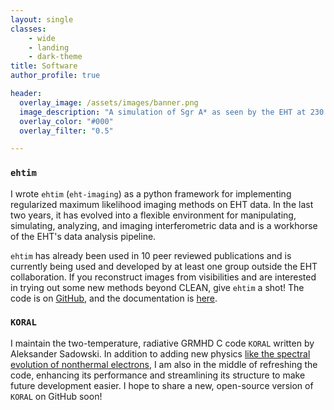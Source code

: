 ```yaml
---
layout: single
classes:
    - wide
    - landing
    - dark-theme
title: Software
author_profile: true

header:
  overlay_image: /assets/images/banner.png
  image_description: "A simulation of Sgr A* as seen by the EHT at 230 GHz" 
  overlay_color: "#000"
  overlay_filter: "0.5"

---
```

### `ehtim`

I wrote `ehtim`  (`eht-imaging`) as a python framework for implementing regularized maximum likelihood imaging methods on EHT data. In the last two years, it has evolved into a flexible environment for manipulating, simulating, analyzing, and imaging interferometric data and is a workhorse of the EHT's data analysis pipeline.

`ehtim` has already been used in 10 peer reviewed publications and is currently being used and developed by at least one group outside the EHT collaboration. If you reconstruct images from visibilities and are interested in trying out some new methods beyond CLEAN, give `ehtim` a shot! The code is on [GitHub](https://github.com/achael/eht-imaging), and the documentation is [here](https://achael.github.io/eht-imaging/).

### `KORAL`

I maintain the two-temperature, radiative GRMHD C code `KORAL` written by Aleksander Sadowski. In addition to adding new physics [like the spectral evolution of nonthermal electrons](https://arxiv.org/abs/1704.05092), I am also in the middle of refreshing the code, enhancing its performance and streamlining its structure to make future development easier. I hope to share a new, open-source version of `KORAL` on GitHub soon!
